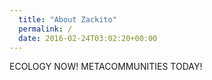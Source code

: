 ```yaml
---
  title: "About Zackito"
  permalink: /
  date: 2016-02-24T03:02:20+00:00
---
```

ECOLOGY NOW! 
METACOMMUNITIES TODAY! 
